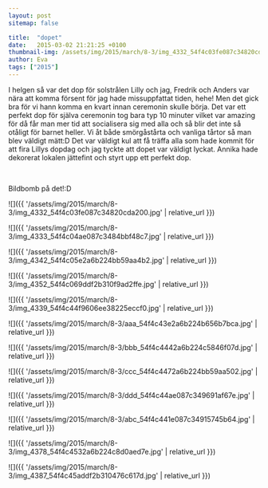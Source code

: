 ```yaml
---
layout: post
sitemap: false

title:  "dopet"
date:   2015-03-02 21:21:25 +0100
thumbnail-img: /assets/img/2015/march/8-3/img_4332_54f4c03fe087c34820cda200.jpg
author: Eva
tags: ["2015"]
---
```


I helgen så var det dop för solstrålen Lilly och jag, Fredrik och Anders var nära att komma försent för jag hade missuppfattat tiden, hehe! Men det gick bra för vi hann komma en kvart innan ceremonin skulle börja. Det var ett perfekt dop för själva ceremonin tog bara typ 10 minuter vilket var amazing för då får man mer tid att socialisera sig med alla och så blir det inte så otåligt för barnet heller. Vi åt både smörgåstårta och vanliga tårtor så man blev väldigt mätt:D Det var väldigt kul att få träffa alla som hade kommit för att fira Lillys dopdag och jag tyckte att dopet var väldigt lyckat. Annika hade dekorerat lokalen jättefint och styrt upp ett perfekt dop.




 




Bildbomb på det!:D

![]({{ '/assets/img/2015/march/8-3/img_4332_54f4c03fe087c34820cda200.jpg'  | relative_url }})

![]({{ '/assets/img/2015/march/8-3/img_4333_54f4c04ae087c3484bbf48c7.jpg'  | relative_url }})

![]({{ '/assets/img/2015/march/8-3/img_4342_54f4c05e2a6b224bb59aa4b2.jpg'  | relative_url }})

![]({{ '/assets/img/2015/march/8-3/img_4352_54f4c069ddf2b310f9ad2ffe.jpg'  | relative_url }})

![]({{ '/assets/img/2015/march/8-3/img_4339_54f4c44f9606ee38225eccf0.jpg'  | relative_url }})

![]({{ '/assets/img/2015/march/8-3/aaa_54f4c43e2a6b224b656b7bca.jpg'  | relative_url }})

![]({{ '/assets/img/2015/march/8-3/bbb_54f4c4442a6b224c5846f07d.jpg'  | relative_url }})

![]({{ '/assets/img/2015/march/8-3/ccc_54f4c4472a6b224bb59aa502.jpg'  | relative_url }})

![]({{ '/assets/img/2015/march/8-3/ddd_54f4c44ae087c349691af67e.jpg'  | relative_url }})

![]({{ '/assets/img/2015/march/8-3/abc_54f4c441e087c34915745b64.jpg'  | relative_url }})

![]({{ '/assets/img/2015/march/8-3/img_4378_54f4c4532a6b224c8d0aed7e.jpg'  | relative_url }})

![]({{ '/assets/img/2015/march/8-3/img_4387_54f4c45addf2b310476c617d.jpg'  | relative_url }})


